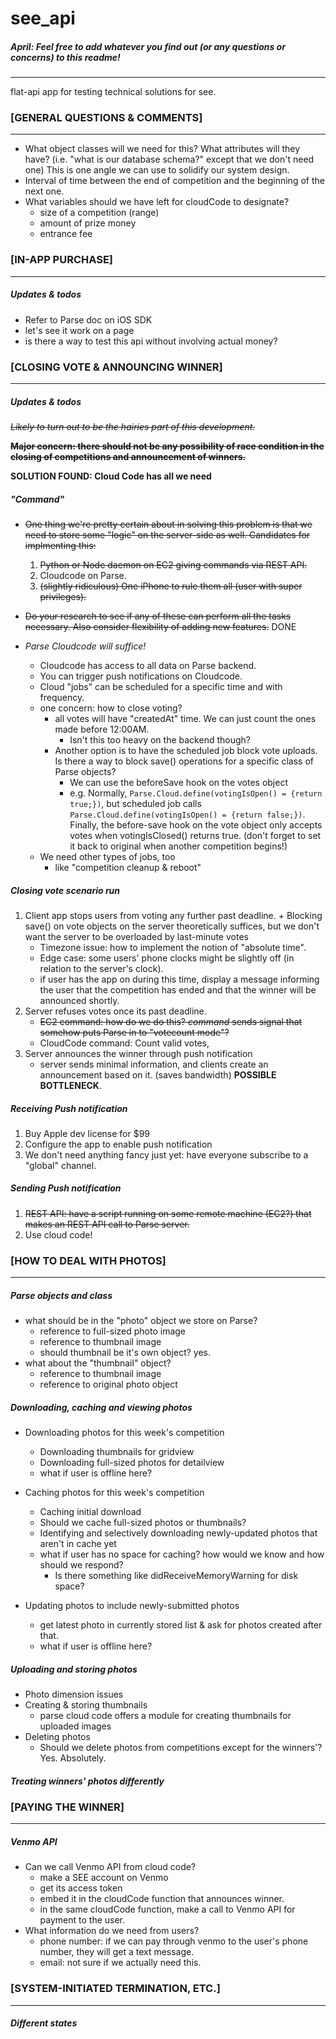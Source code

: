 # see_api
##### April: Feel free to add whatever you find out (or any questions or concerns) to this readme!
---
flat-api app for testing technical solutions for see.


### [GENERAL QUESTIONS & COMMENTS]
---
+ What object classes will we need for this? What attributes will they have? (i.e. "what is our database schema?" except that we don't need one) This is one angle we can use to solidify our system design.
+ Interval of time between the end of competition and the beginning of the next one.
+ What variables should we have left for cloudCode to designate?
	+ size of a competition (range)
	+ amount of prize money
	+ entrance fee

### [IN-APP PURCHASE]
---
##### Updates & todos
+ Refer to Parse doc on iOS SDK
+ let's see it work on a page
+ is there a way to test this api without involving actual money?

### [CLOSING VOTE & ANNOUNCING WINNER]
---
##### Updates & todos
~~*Likely to turn out to be the hairies part of this development.*~~

~~**Major concern: there should not be any possibility of race condition in the closing of competitions and announcement of winners.**~~

**SOLUTION FOUND: Cloud Code has all we need**

##### "Command"
+ ~~One thing we're pretty certain about in solving this problem is that we need to store some "logic" on the server-side as well. Candidates for implmenting this:~~
	1. ~~Python or Node daemon on EC2 giving commands via REST API.~~
	2. Cloudcode on Parse.
	3. ~~(slightly ridiculous) One iPhone to rule them all (user with super privileges).~~
	
+ ~~Do your research to see if any of these can perform all the tasks necessary. Also consider flexibility of adding new features.~~ DONE

+ *Parse Cloudcode will suffice!*
    + Cloudcode has access to all data on Parse backend. 
    + You can trigger push notifications on Cloudcode.
    + Cloud "jobs" can be scheduled for a specific time and with frequency.
    + one concern: how to close voting?
        + all votes will have "createdAt" time. We can just count the ones made before 12:00AM. 
        	+ Isn't this too heavy on the backend though?
        + Another option is to have the scheduled job block vote uploads. Is there a way to block save() operations for a specific class of Parse objects?
        	+ We can use the beforeSave hook on the votes object
        	+ e.g. Normally, ```Parse.Cloud.define(votingIsOpen() = {return true;})```, but scheduled job calls ```Parse.Cloud.define(votingIsOpen() = {return false;})```. Finally, the before-save hook on the vote object only accepts votes when votingIsClosed() returns true. (don't forget to set it back to original when another competition begins!)
    + We need other types of jobs, too 
    	+ like "competition cleanup & reboot"
       	

##### Closing vote scenario run
1. Client app stops users from voting any further past deadline.	+ Blocking save() on vote objects on the server theoretically suffices, but we don't want the server to be overloaded by last-minute votes
	+ Timezone issue: how to implement the notion of "absolute time".
	+ Edge case: some users' phone clocks might be slightly off (in relation to the server's clock).
	+ if user has the app on during this time, display a message informing the user that the competition has ended and that the winner will be announced shortly.
2. Server refuses votes once its past deadline.
	+ ~~EC2 command: how do we do this? *command* sends signal that somehow puts Parse in to "votecount mode"?~~
	+ CloudCode command: Count valid votes, 
3. Server announces the winner through push notification
	+ server sends minimal information, and clients create an announcement based on it. (saves bandwidth) **POSSIBLE BOTTLENECK**.
	

##### Receiving Push notification
1. Buy Apple dev license for $99
2. Configure the app to enable push notification
3. We don't need anything fancy just yet: have everyone subscribe to a "global" channel.

##### Sending Push notification
1. ~~REST API: have a script running on some remote machine (EC2?) that makes an REST API call to Parse server.~~
2. Use cloud code!


### [HOW TO DEAL WITH PHOTOS]
---
##### Parse objects and class
+ what should be in the "photo" object we store on Parse?
	+ reference to full-sized photo image
	+ reference to thumbnail image
	+ should thumbnail be it's own object? yes.
+ what about the "thumbnail" object?
	+ reference to thumbnail image
	+ reference to original photo object

##### Downloading, caching and viewing photos
+ Downloading photos for this week's competition
	+ Downloading thumbnails for gridview
	+ Downloading full-sized photos for detailview
	+ what if user is offline here?
	
+ Caching photos for this week's competition
	+ Caching initial download
	+ Should we cache full-sized photos or thumbnails?
	+ Identifying and selectively downloading newly-updated photos that aren't in cache yet
	+ what if user has no space for caching? how would we know and how should we respond?
		+ Is there something like didReceiveMemoryWarning for disk space?
	
+ Updating photos to include newly-submitted photos
	+ get latest photo in currently stored list & ask for photos created after that.
	+ what if user is offline here?

##### Uploading and storing photos
+ Photo dimension issues
+ Creating & storing thumbnails
	+ parse cloud code offers a module for creating thumbnails for uploaded images
+ Deleting photos
	+ Should we delete photos from competitions except for the winners'? Yes. Absolutely.

##### Treating winners' photos differently


### [PAYING THE WINNER]
---
##### Venmo API
+ Can we call Venmo API from cloud code?
	+ make a SEE account on Venmo
	+ get its access token
	+ embed it in the cloudCode function that announces winner.
	+ in the same cloudCode function, make a call to Venmo API for payment to the user.
+ What information do we need from users?
	+ phone number: if we can pay through venmo to the user's phone number, they will get a text message.
	+ email: not sure if we actually need this.


### [SYSTEM-INITIATED TERMINATION, ETC.]
---
##### Different states
